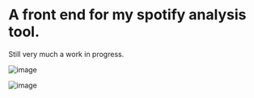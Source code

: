 # A front end for my spotify analysis tool.

Still very much a work in progress.

![image](https://github.com/ejagombar/SpannerFrontend/assets/77460324/a9de4f52-db8d-4dbf-a622-0d12b861685a)

![image](https://github.com/ejagombar/SpannerFrontend/assets/77460324/3819f7b7-6adc-4bcf-a327-d39163b8d1ba)

